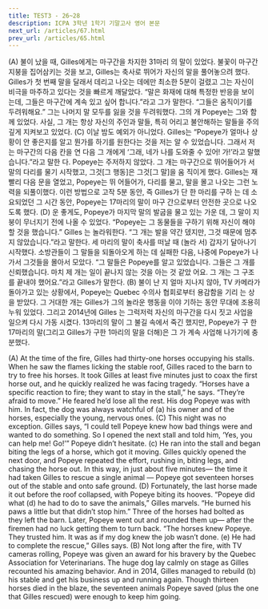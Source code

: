 ```yaml
---
title: TEST3 - 26~28
description: ICPA 3학년 1학기 기말고사 영어 본문
next_url: /articles/67.html
prev_url: /articles/65.html
---
```


(A) 불이 났을 때, Gilles에게는 마구간을 차지한 31마리 의 말이 있었다. 불꽃이 마구간 지붕을 집어삼키는 것을 보고, Gilles는 축사로 뛰어가 자신의 말을 풀어놓으려 했다. Gilles가 첫 번째 말을 달래서 데리고 나오는 데에만 최소한 5분이 걸렸고 그는 자신이 비극을 마주하고 있다는 것을 빠르게 깨달았다. “말은 화재에 대해 특정한 반응을 보이는데, 그들은 마구간에 계속 있고 싶어 합니다.”라고 그가 말한다. “그들은 움직이기를 두려워해요.” 그는 나머지 말 모두를 잃을 것을 두려워했다. 그의 개 Popeye는 그와 함께 있었다. 사실, 그 개는 항상 자신의 주인과 말들, 특히 어리고 불안해하는 말들을 주의 깊게 지켜보고 있었다. (C) 이날 밤도 예외가 아니었다. Gilles는 “Popeye가 얼마나 상 황이 안 좋은지를 알고 뭔가를 하기를 원한다는 것을 저는 알 수 있었습니다. 그래서 저는 마구간의 다음 칸을 연 다음 그 개에게 ‘그래, 네가 나를 도와줄 수 있어! 가!’라고 말했습니다.”라고 말한 다. Popeye는 주저하지 않았다. 그 개는 마구간으로 뛰어들어가 서 말의 다리를 물기 시작했고, 그것[그 행동]은 그것[그 말]을 움 직이게 했다. Gilles는 재빨리 다음 문을 열었고, Popeye는 뛰 어들어가, 다리를 물고, 말을 몰고 나오는 그런 노력을 되풀이했다. 이런 방법으로 고작 5분 동안, 즉 Gilles가 단 한 마리를 구하 는 데 소요되었던 그 시간 동안, Popeye는 17마리의 말이 마구 간으로부터 안전한 곳으로 나오도록 했다. (D) 운 좋게도, Popeye가 마지막 말의 발굽을 물고 있는 가운 데, 그 말이 지붕이 무너지기 전에 나올 수 있었다. “Popeye는 그 동물들을 구하기 위해 자신이 해야 할 것을 했습니다.” Gilles 는 놀라워한다. “그 개는 발을 약간 뎄지만, 그것 때문에 멈추지 않았습니다.”라고 말한다. 세 마리의 말이 축사를 떠날 때 (놀라 서) 갑자기 달아나기 시작했다. 소방관들이 그 말들을 되돌아오게 하는 데 실패한 다음, 나중에 Popeye가 나가서 그것들을 몰아서 모았다. “그 말들은 Popeye를 알고 있었습니다. 그들은 그 개를 신뢰했습니다. 마치 제 개는 일이 끝나지 않는 것을 아는 것 같았 어요. 그 개는 그 구조를 끝내야 했어요.”라고 Gilles가 말한다. (B) 불이 난 지 얼마 지나지 않아, TV 카메라가 돌아가고 있는 상황에서, Popeye는 Quebec 수의사 협회로부터 용감함을 기리 는 상을 받았다. 그 거대한 개는 Gilles가 그의 놀라운 행동을 이야 기하는 동안 무대에 조용히 누워 있었다. 그리고 2014년에 Gilles 는 그럭저럭 자신의 마구간을 다시 짓고 사업을 일으켜 다시 가동 시켰다. 13마리의 말이 그 불길 속에서 죽긴 했지만, Popeye가 구 한 17마리의 말(그리고 Gilles가 구한 1마리의 말을 더해)은 그 가 계속 사업해 나가기에 충분했다.

(A) At the time of the fire, Gilles had thirty-one horses occupying his stalls. When he saw the flames licking the stable roof, Gilles raced to the barn to try to free his horses. It took Gilles at least five minutes just to coax the first horse out, and he quickly realized he was facing tragedy. “Horses have a specific reaction to fire; they want to stay in the stall,” he says. “They’re afraid to move.” He feared he’d lose all the rest. His dog Popeye was with him. In fact, the dog was always watchful of (a) his owner and of the horses, especially the young, nervous ones. (C) This night was no exception. Gilles says, “I could tell Popeye knew how bad things were and wanted to do something. So I opened the next stall and told him, ‘Yes, you can help me! Go!’” Popeye didn’t hesitate. (c) He ran into the stall and began biting the legs of a horse, which got it moving. Gilles quickly opened the next door, and Popeye repeated the effort, rushing in, biting legs, and chasing the horse out. In this way, in just about five minutes— the time it had taken Gilles to rescue a single animal — Popeye got seventeen horses out of the stable and onto safe ground. (D) Fortunately, the last horse made it out before the roof collapsed, with Popeye biting its hooves. “Popeye did what (d) he had to do to save the animals,” Gilles marvels. “He burned his paws a little but that didn’t stop him.” Three of the horses had bolted as they left the barn. Later, Popeye went out and rounded them up— after the firemen had no luck getting them to turn back. “The horses knew Popeye. They trusted him. It was as if my dog knew the job wasn’t done. (e) He had to complete the rescue,” Gilles says. (B) Not long after the fire, with TV cameras rolling, Popeye was given an award for his bravery by the Quebec Association for Veterinarians. The huge dog lay calmly on stage as Gilles recounted his amazing behavior. And in 2014, Gilles managed to rebuild (b) his stable and get his business up and running again. Though thirteen horses died in the blaze, the seventeen animals Popeye saved (plus the one that Gilles rescued) were enough to keep him going.
